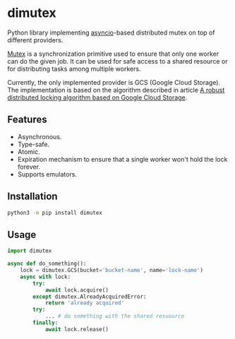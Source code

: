 # dimutex

Python library implementing [asyncio][asyncio]-based distributed mutex on top of different providers.

[Mutex][mutex] is a synchronization primitive used to ensure that only one worker can do the given job. It can be used for safe access to a shared resource or for distributing tasks among multiple workers.

Currently, the only implemented provider is GCS (Google Cloud Storage). The implementation is based on the algorithm described in article [A robust distributed locking algorithm based on Google Cloud Storage][gcs-algo].

[asyncio]: https://docs.python.org/3/library/asyncio.html
[mutex]: https://stackoverflow.com/questions/34524/what-is-a-mutex
[gcs-algo]: https://www.joyfulbikeshedding.com/blog/2021-05-19-robust-distributed-locking-algorithm-based-on-google-cloud-storage.html

## Features

+ Asynchronous.
+ Type-safe.
+ Atomic.
+ Expiration mechanism to ensure that a single worker won't hold the lock forever.
+ Supports emulators.

## Installation

```bash
python3 -m pip install dimutex
```

## Usage

```python
import dimutex

async def do_something():
    lock = dimutex.GCS(bucket='bucket-name', name='lock-name')
    async with lock:
        try:
            await lock.acquire()
        except dimutex.AlreadyAcquiredError:
            return 'already acquired'
        try:
            ... # do something with the shared resuource
        finally:
            await lock.release()
```
